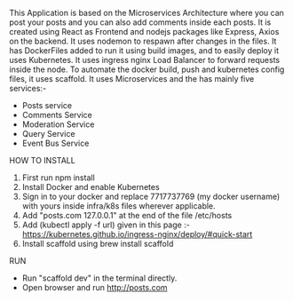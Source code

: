 This Application is based on the Microservices Architecture where you can post your posts and 
you can also add comments inside each posts.
It is created using React as Frontend and nodejs packages like Express, Axios on the backend.
It uses nodemon to respawn after changes in the files.
It has DockerFiles added to run it using build images, and to easily deploy it uses Kubernetes.
It uses ingress nginx Load Balancer to forward requests inside the node.
To automate the docker build, push and kubernetes config files, it uses scaffold.
It uses Microservices and the has mainly five services:-
* Posts service
* Comments Service
* Moderation Service
* Query Service
* Event Bus Service

HOW TO INSTALL
1. First run npm install
2. Install Docker and enable Kubernetes
3. Sign in to your docker and replace 7717737769 (my docker username) with yours inside infra/k8s files wherever applicable.
4. Add "posts.com 127.0.0.1" at the end of the file /etc/hosts
5. Add (kubectl apply -f url) given in this page :- https://kubernetes.github.io/ingress-nginx/deploy/#quick-start
7. Install scaffold using brew install scaffold 

RUN
* Run "scaffold dev" in the terminal directly.
* Open browser and run http://posts.com
